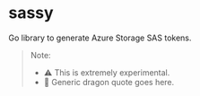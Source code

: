 # sassy

Go library to generate Azure Storage SAS tokens.

> Note:
> - :warning: This is extremely experimental. 
> - :dragon: Generic dragon quote goes here.
> 

